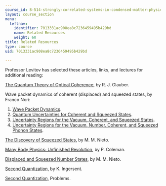 ```yaml
---
course_id: 8-514-strongly-correlated-systems-in-condensed-matter-physics-fall-2003
layout: course_section
menu:
  leftnav:
    identifier: 7013331ac908ea8c7236459495b429bd
    name: Related Resources
    weight: 60
title: Related Resources
type: course
uid: 7013331ac908ea8c7236459495b429bd

---
```


Professor Levitov has selected these articles, links, and lectures for additional reading:

[The Quantum Theory of Optical Coherence](http://prola.aps.org/abstract/PR/v130/i6/p2529_1), by R. J. Glauber.

Wave packet dynamics of coherent (displaced) and squeezed states, by Franco Nori:

1.  [Wave Packet Dynamics](http://www-personal.umich.edu/~nori/squeezed/animations2.htm).
2.  [Quantum Uncertainties for Coherent and Squeezed States](http://www-personal.umich.edu/~nori/squeezed/animations.htm).
3.  [Uncertainty Regions for the Vacuum, Coherent, and Squeezed States](http://www-personal.umich.edu/~nori/squeezed/figure1.htm).
4.  [Uncertainty Regions for the Vacuum, Number, Coherent, and Squeezed Phonon States](http://www-personal.umich.edu/~nori/squeezed/figure3.htm).

[The Discovery of Squeezed States](http://xxx.lanl.gov/abs/quant-ph/9708012), by M. M. Nieto.

[Many Body Physics: Unfinished Revolution](http://de.arxiv.org/abs/cond-mat/0307004), by P. Coleman.

[Displaced and Squeezed Number States](http://dx.doi.org/10.1016/S0375-9601(97)00183-7), by M. M. Nieto.

[Second Quantization](http://www.phys.ufl.edu/~kevin/teaching/6646/03spring/2nd-quant.pdf), by K. Ingersent.

[Second Quantization](http://minerva.tau.ac.il/physics/msc/4115/exercises/03/ex3-2002.pdf), Problems.